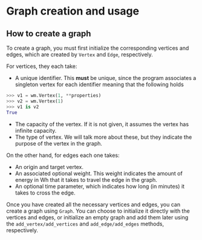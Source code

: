 # Graph creation and usage

## How to create a graph
To create a graph, you must first initialize the corresponding vertices and edges, which are created by `Vertex` and `Edge`, respectively.

For vertices, they each take:

- A unique identifier. This **must** be unique, since the program associates a singleton vertex for each identifier meaning that the following holds
```python
>>> v1 = wm.Vertex(1, **properties)
>>> v2 = wm.Vertex(1)
>>> v1 is v2
True
```
- The capacity of the vertex. If it is not given, it assumes the vertex has infinite capacity.
- The type of vertex. We will talk more about these, but they indicate the purpose of the vertex in the graph.

On the other hand, for edges each one takes:

- An origin and target vertex.
- An associated optional weight. This weight indicates the amount of energy in Wh that it takes to travel the edge in the graph.
- An optional time parameter, which indicates how long (in minutes) it takes to cross the edge.

Once you have created all the necessary vertices and edges, you can create a graph using `Graph`. You can choose to initialize it directly with the vertices and edges, or initialize an empty graph and add them later using the `add_vertex/add_vertices` and `add_edge/add_edges` methods, respectively.
